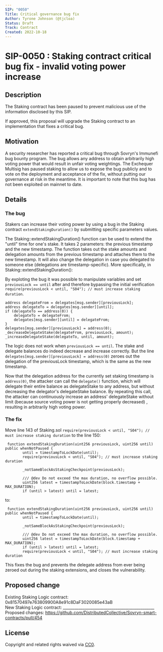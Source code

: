 ```yaml
---
SIP: "0050"
Title: Critical governance bug fix
Author: Tyrone Johnson (@tjcloa)
Status: Draft
Track: Contract
Created: 2022-10-18
---
```


# SIP-0050 : Staking contract critical bug fix - invalid voting power increase

## Description  

The Staking contract has been paused to prevent malicious use of the information disclosed by this SIP.

If approved, this proposal will upgrade the Staking contract to an implementation that fixes a critical bug.

## Motivation

A security researcher has reported a critical bug through Sovryn's Immunefi bug bounty program. The bug allows any address to obtain arbitrarily high voting power that would result in unfair voting weightings. The Exchequer Multisig has paused staking to allow us to expose the bug publicly and to vote on the deployment and acceptance of the fix, without putting our governance at risk in the meantime. It is important to note that this bug has not been exploited on mainnet to date.

## Details

### The bug

Stakers can increase their voting power by using a bug in the Staking contract `extendStakingDuration()` by submitting specific parameters values.

The Staking::extendStakingDuration() function can be used to extend the "until" time for one's stake. It takes 2 parameters: the previous timestamp and the new timestamp. The function takes out the stake amounts and delegation amounts from the previous timestamp and attaches them to the new timestamp. It will also change the delegation in case you delegated to someone else (delegations are timestamp-specific). More specifically, in Staking::extendStakingDuration():

By exploting the bug it was possible to manipulate variables and set `previousLock == until` after and therefore bypassing the initial verification `require(previousLock < until, "S04"); // must increase staking duration`.   

```
address delegateFrom = delegates[msg.sender][previousLock];
address delegateTo = delegates[msg.sender][until];
if (delegateTo == address(0)) {
    delegateTo = delegateFrom;
    delegates[msg.sender][until] = delegateFrom;
}
delegates[msg.sender][previousLock] = address(0);
_decreaseDelegateStake(delegateFrom, previousLock, amount);
_increaseDelegateStake(delegateTo, until, amount);
```

The logic does not work when `previousLock == until`. The stake and delegate balances do indeed decrease and increase correctly. But the line `delegates[msg.sender][previousLock] = address(0)` zeroes out the delegation of the previousLock timestamp, which is the same as the new timestamp.

Now that the delegation address for the currently set staking timestamp is `address(0)`, the attacker can call the `delegate()` function, which will delegate their entire balance as delegateStake to any address, but without decreasing the delegator's delegateStake balance. By repeating this call, the attacker can continuously increase an address' delegateStake without limit (because source voting power is not getting properly decreased) , resulting in arbitrarily high voting power.

### The fix

Move line 143 of Staking.sol `require(previousLock < until, "S04"); // must increase staking duration` to the line 150: 

```
 function extendStakingDuration(uint256 previousLock, uint256 until) public whenNotPaused {
        until = timestampToLockDate(until);
        require(previousLock < until, "S04"); // must increase staking duration

        _notSameBlockAsStakingCheckpoint(previousLock);

        /// @dev Do not exceed the max duration, no overflow possible.
        uint256 latest = timestampToLockDate(block.timestamp + MAX_DURATION);
        if (until > latest) until = latest;
```

 to:

```
 function extendStakingDuration(uint256 previousLock, uint256 until) public whenNotPaused {
        until = timestampToLockDate(until);

        _notSameBlockAsStakingCheckpoint(previousLock);

        /// @dev Do not exceed the max duration, no overflow possible.
        uint256 latest = timestampToLockDate(block.timestamp + MAX_DURATION);
        if (until > latest) until = latest;
        require(previousLock < until, "S04"); // must increase staking duration
```

This fixes the bug and prevents the delegate address from ever being zeroed out during the staking extensions, and closes the vulnerability.

## Proposed change  

Existing Staking Logic contract: 0x81570497e763809900A8e91c8DaF3020085e43aB  
New Staking Logic contract: _______________________________________________  
Proposed changes: https://github.com/DistributedCollective/Sovryn-smart-contracts/pull/454

## License
Copyright and related rights waived via [CC0](https://creativecommons.org/publicdomain/zero/1.0/).
